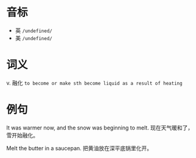 # 音标

- 英 `/undefined/`
- 美 `/undefined/`

# 词义

v. 融化
`to become or make sth become liquid as a result of heating`

# 例句

It was warmer now, and the snow was beginning to melt.
现在天气暖和了，雪开始融化。

Melt the butter in a saucepan.
把黄油放在深平底锅里化开。


